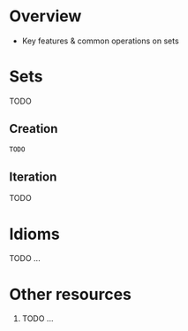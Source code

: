 # Overview
- Key features & common operations on sets


# Sets
TODO

## Creation
```go
TODO
```

## Iteration
TODO


# Idioms
TODO ...


# Other resources
1. TODO ...
